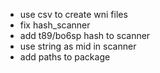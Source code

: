 - use csv to create wni files
- fix hash_scanner
- add t89/bo6sp hash to scanner
- use string as mid in scanner
- add paths to package